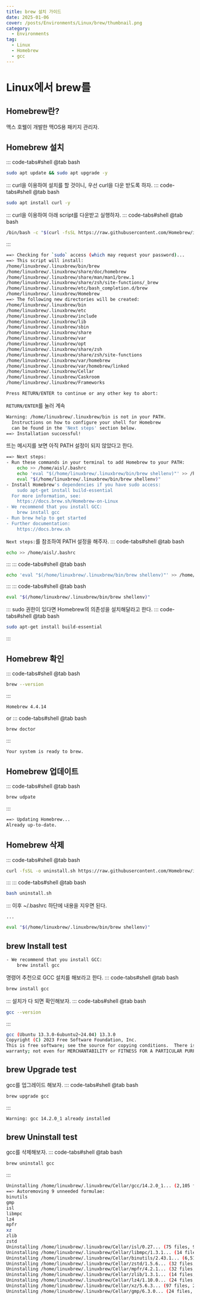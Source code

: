 ```yaml
---
title: brew 설치 가이드
date: 2025-01-06
cover: /posts/Environments/Linux/brew/thumbnail.png
category:
  - Environments
tag:
  - Linux
  - Homebrew
  - gcc
---
```

# Linux에서 brew를

## Homebrew란?
맥스 호웰이 개발한 맥OS용 패키지 관리자.

## Homebrew 설치
::: code-tabs#shell
@tab bash
```bash
sudo apt update && sudo apt upgrade -y
```
:::
curl을 이용하여 설치를 할 것이니, 우선 curl을 다운 받도록 하자.
::: code-tabs#shell
@tab bash
``` bash
sudo apt install curl -y
```
:::
curl을 이용하여 아래 script를 다운받고 실행하자.
::: code-tabs#shell
@tab bash
```bash
/bin/bash -c "$(curl -fsSL https://raw.githubusercontent.com/Homebrew/install/HEAD/install.sh)"
```
:::

```bash {26}
==> Checking for `sudo` access (which may request your password)...
==> This script will install:
/home/linuxbrew/.linuxbrew/bin/brew
/home/linuxbrew/.linuxbrew/share/doc/homebrew
/home/linuxbrew/.linuxbrew/share/man/man1/brew.1
/home/linuxbrew/.linuxbrew/share/zsh/site-functions/_brew
/home/linuxbrew/.linuxbrew/etc/bash_completion.d/brew
/home/linuxbrew/.linuxbrew/Homebrew
==> The following new directories will be created:
/home/linuxbrew/.linuxbrew/bin
/home/linuxbrew/.linuxbrew/etc
/home/linuxbrew/.linuxbrew/include
/home/linuxbrew/.linuxbrew/lib
/home/linuxbrew/.linuxbrew/sbin
/home/linuxbrew/.linuxbrew/share
/home/linuxbrew/.linuxbrew/var
/home/linuxbrew/.linuxbrew/opt
/home/linuxbrew/.linuxbrew/share/zsh
/home/linuxbrew/.linuxbrew/share/zsh/site-functions
/home/linuxbrew/.linuxbrew/var/homebrew
/home/linuxbrew/.linuxbrew/var/homebrew/linked
/home/linuxbrew/.linuxbrew/Cellar
/home/linuxbrew/.linuxbrew/Caskroom
/home/linuxbrew/.linuxbrew/Frameworks

Press RETURN/ENTER to continue or any other key to abort:
```
`RETURN/ENTER`를 눌러 계속
```bash {3}
Warning: /home/linuxbrew/.linuxbrew/bin is not in your PATH.
  Instructions on how to configure your shell for Homebrew
  can be found in the 'Next steps' section below.
==> Installation successful!
```
뜨는 메시지를 보면 아직 PATH 설정이 되지 않았다고 한다.
```bash {1-5,7}
==> Next steps:
- Run these commands in your terminal to add Homebrew to your PATH:
    echo >> /home/aisl/.bashrc
    echo 'eval "$(/home/linuxbrew/.linuxbrew/bin/brew shellenv)"' >> /home/aisl/.bashrc
    eval "$(/home/linuxbrew/.linuxbrew/bin/brew shellenv)"
- Install Homebrew's dependencies if you have sudo access:
    sudo apt-get install build-essential
  For more information, see:
    https://docs.brew.sh/Homebrew-on-Linux
- We recommend that you install GCC:
    brew install gcc
- Run brew help to get started
- Further documentation:
    https://docs.brew.sh
```
`Next steps:`를 참조하여 PATH 설정을 해주자.
::: code-tabs#shell
@tab bash
```bash
echo >> /home/aisl/.bashrc
```
:::
::: code-tabs#shell
@tab bash
```bash
echo 'eval "$(/home/linuxbrew/.linuxbrew/bin/brew shellenv)"' >> /home/aisl/.bashrc
```
:::
::: code-tabs#shell
@tab bash
```bash
eval "$(/home/linuxbrew/.linuxbrew/bin/brew shellenv)"
```
:::
sudo 권한이 있다면 Homebrew의 의존성을 설치해달라고 한다.
::: code-tabs#shell
@tab bash
```bash
sudo apt-get install build-essential
```
:::

## Homebrew 확인
::: code-tabs#shell
@tab bash
```bash
brew --version
```
:::
```bash
Homebrew 4.4.14
```
or
::: code-tabs#shell
@tab bash
``` bash
brew doctor
```
:::
```bash
Your system is ready to brew.
```

## Homebrew 업데이트
::: code-tabs#shell
@tab bash
``` bash
brew udpate
```
:::
```bash
==> Updating Homebrew...
Already up-to-date.
```

## Homebrew 삭제
::: code-tabs#shell
@tab bash
```bash
curl -fsSL -o uninstall.sh https://raw.githubusercontent.com/Homebrew/install/master/uninstall.sh
```
:::
::: code-tabs#shell
@tab bash
```bash
bash uninstall.sh
```
:::
이후 ~/.bashrc 하단에 내용을 지우면 된다.
```bash {3}
...

eval "$(/home/linuxbrew/.linuxbrew/bin/brew shellenv)"
```

## brew Install test
```bash
- We recommend that you install GCC:
    brew install gcc
```
명령어 추천으로 GCC 설치를 해보라고 한다.
::: code-tabs#shell
@tab bash
```bash
brew install gcc
```
:::
설치가 다 되면 확인해보자.
::: code-tabs#shell
@tab bash
```bash
gcc --version
```
:::
```bash
gcc (Ubuntu 13.3.0-6ubuntu2~24.04) 13.3.0
Copyright (C) 2023 Free Software Foundation, Inc.
This is free software; see the source for copying conditions.  There is NO
warranty; not even for MERCHANTABILITY or FITNESS FOR A PARTICULAR PURPOSE.
```

## brew Upgrade test
gcc를 업그레이드 해보자.
::: code-tabs#shell
@tab bash
```bash
brew upgrade gcc
```
:::
```bash
Warning: gcc 14.2.0_1 already installed
```

## brew Uninstall test
gcc를 삭제해보자.
::: code-tabs#shell
@tab bash
```bash
brew uninstall gcc
```
:::
```bash
Uninstalling /home/linuxbrew/.linuxbrew/Cellar/gcc/14.2.0_1... (2,105 files, 550.9MB)
==> Autoremoving 9 unneeded formulae:
binutils
gmp
isl
libmpc
lz4
mpfr
xz
zlib
zstd
Uninstalling /home/linuxbrew/.linuxbrew/Cellar/isl/0.27... (75 files, 9.9MB)
Uninstalling /home/linuxbrew/.linuxbrew/Cellar/libmpc/1.3.1... (14 files, 642.9KB)
Uninstalling /home/linuxbrew/.linuxbrew/Cellar/binutils/2.43.1... (6,513 files, 394.5MB)
Uninstalling /home/linuxbrew/.linuxbrew/Cellar/zstd/1.5.6... (32 files, 2.9MB)
Uninstalling /home/linuxbrew/.linuxbrew/Cellar/mpfr/4.2.1... (32 files, 3.9MB)
Uninstalling /home/linuxbrew/.linuxbrew/Cellar/zlib/1.3.1... (14 files, 476.0KB)
Uninstalling /home/linuxbrew/.linuxbrew/Cellar/lz4/1.10.0... (24 files, 798.7KB)
Uninstalling /home/linuxbrew/.linuxbrew/Cellar/xz/5.6.3... (97 files, 2MB)
Uninstalling /home/linuxbrew/.linuxbrew/Cellar/gmp/6.3.0... (24 files, 3.9MB)
```

